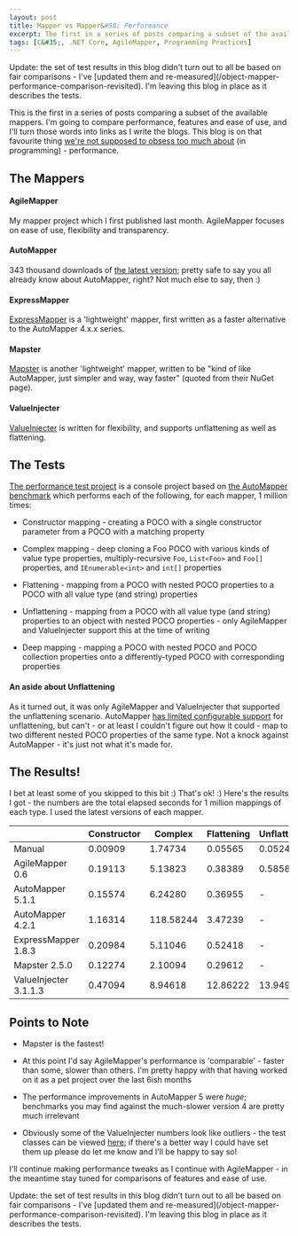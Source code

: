 ```yaml
---
layout: post
title: Mapper vs Mapper&#58; Performance
excerpt: The first in a series of posts comparing a subset of the available mappers. This blog is on that favourite thing we're not supposed to obsess too much about (in programming) - performance.
tags: [C&#35;, .NET Core, AgileMapper, Programming Practices]
---
```


<span class="updated">
Update: the set of test results in this blog didn't turn out to all be based on fair comparisons - 
I've [updated them and re-measured](/object-mapper-performance-comparison-revisited).
I'm leaving this blog in place as it describes the tests.
</span>

This is the first in a series of posts comparing a subset of the available mappers. I'm going to 
compare performance, features and ease of use, and I'll turn those words into links as I write the 
blogs. This blog is on that favourite thing 
[we're not supposed to obsess too much about](https://wiki.c2.com/?PrematureOptimization) (in programming) -
performance.

## The Mappers

#### AgileMapper

My mapper project which I first published last month. AgileMapper focuses on ease of use, flexibility and transparency.

#### AutoMapper

343 thousand downloads of [the latest version](https://www.nuget.org/packages/AutoMapper); pretty 
safe to say you all already know about AutoMapper, right? Not much else to say, then :)

#### ExpressMapper

[ExpressMapper](https://www.nuget.org/packages/Expressmapper) is a 'lightweight' mapper, first 
written as a faster alternative to the AutoMapper 4.x.x series.

#### Mapster

[Mapster](https://www.nuget.org/packages/Mapster) is another 'lightweight' mapper, written to be 
"kind of like AutoMapper, just simpler and way, way faster" (quoted from their NuGet page).

#### ValueInjecter

[ValueInjecter](https://www.nuget.org/packages/ValueInjecter) is written for flexibility, and 
supports unflattening as well as flattening.

## The Tests

[The performance test project](https://github.com/agileobjects/AgileMapper/tree/master/AgileMapper.PerformanceTester)
is a console project based on [the AutoMapper benchmark](https://github.com/AutoMapper/AutoMapper/tree/master/src/Benchmark)
which performs each of the following, for each mapper, 1 million times:

- Constructor mapping - creating a POCO with a single constructor parameter from a POCO with a 
  matching property

- Complex mapping - deep cloning a Foo POCO with various kinds of value type properties, 
  multiply-recursive `Foo`, `List<Foo>` and `Foo[]` properties, and `IEnumerable<int>` and 
  `int[]` properties

- Flattening - mapping from a POCO with nested POCO properties to a POCO with all value type (and 
  string) properties

- Unflattening - mapping from a POCO with all value type (and string) properties to an object with 
  nested POCO properties - only AgileMapper and ValueInjecter support this at the time of writing

- Deep mapping - mapping a POCO with nested POCO and POCO collection properties onto a 
  differently-typed POCO with corresponding properties

#### An aside about Unflattening

As it turned out, it was only AgileMapper and ValueInjecter that supported the unflattening 
scenario. AutoMapper [has limited configurable support](https://stackoverflow.com/questions/3145062/using-automapper-to-unflatten-a-dto)
for unflattening, but can't - or at least I couldn't figure out how it could - map to two different 
nested POCO properties of the same type. Not a knock against AutoMapper - it's just not what it's 
made for.

## The Results!

I bet at least some of you skipped to this bit :) That's ok! :) Here's the results I got - the numbers are the total elapsed seconds for 1 million mappings of each type. I used the latest versions of each mapper.

|                         | Constructor | Complex   | Flattening | Unflattening | Deep     |
|-------------------------|-------------|-----------|------------|--------------|----------|
| Manual                  |     0.00909 |   1.74734 |    0.05565 |      0.05247 |  0.50256 |
| AgileMapper 0.6         |     0.19113 |   5.13823 |    0.38389 |      0.58581 |  1.17215 |
| AutoMapper 5.1.1        |     0.15574 |   6.24280 |    0.36955 |            - |  0.95390 |
| AutoMapper 4.2.1        |     1.16314 | 118.58244 |    3.47239 |            - | 23.18986 |
| ExpressMapper 1.8.3     |     0.20984 |   5.11046 |    0.52418 |            - |  1.58197 |
| Mapster 2.5.0           |     0.12274 |   2.10094 |    0.29612 |            - |  0.85356 |
| ValueInjecter 3.1.1.3   |     0.47094 |   8.94618 |   12.86222 |     13.94930 | 27.99192 |

## Points to Note

- Mapster is the fastest!
 
- At this point I'd say AgileMapper's performance is 'comparable' - faster than some, slower than 
  others. I'm pretty happy with that having worked on it as a pet project over the last 6ish months

- The performance improvements in AutoMapper 5 were *huge*; benchmarks you may find against the 
  much-slower version 4 are pretty much irrelevant

- Obviously some of the ValueInjecter numbers look like outliers - the test classes can be viewed 
  [here](https://www.github.com/agileobjects/AgileMapper/tree/master/AgileMapper.PerformanceTester/ConcreteMappers/ValueInjecter);
  if there's a better way I could have set them up please do let me know and I'll be happy to say 
  so!

I'll continue making performance tweaks as I continue with AgileMapper - in the meantime stay tuned for comparisons of features and ease of use.

<span class="updated">
Update: the set of test results in this blog didn't turn out to all be based on fair comparisons - 
I've [updated them and re-measured](/object-mapper-performance-comparison-revisited).
I'm leaving this blog in place as it describes the tests.
</span>